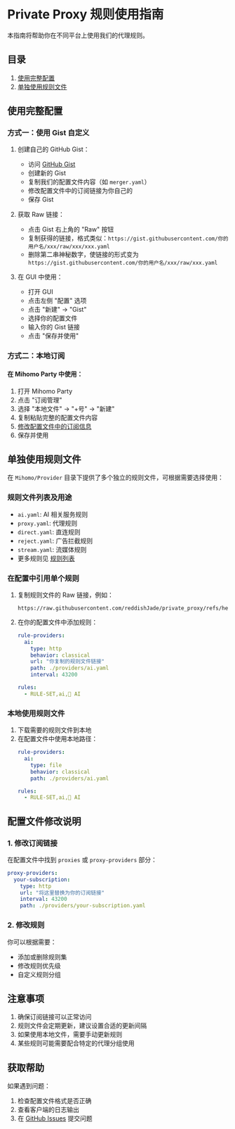 # Private Proxy 规则使用指南

本指南将帮助你在不同平台上使用我们的代理规则。

## 目录
1. [使用完整配置](#使用完整配置)
2. [单独使用规则文件](#单独使用规则文件)

## 使用完整配置

### 方式一：使用 Gist 自定义

1. 创建自己的 GitHub Gist：
   - 访问 [GitHub Gist](https://gist.github.com/)
   - 创建新的 Gist
   - 复制我们的配置文件内容（如 `merger.yaml`）
   - 修改配置文件中的订阅链接为你自己的
   - 保存 Gist

2. 获取 Raw 链接：
   - 点击 Gist 右上角的 "Raw" 按钮
   - 复制获得的链接，格式类似：`https://gist.githubusercontent.com/你的用户名/xxx/raw/xxx/xxx.yaml`
   - 删除第二串神秘数字，使链接的形式变为 `https://gist.githubusercontent.com/你的用户名/xxx/raw/xxx.yaml`

3. 在 GUI 中使用：
   - 打开 GUI
   - 点击左侧 "配置" 选项
   - 点击 "新建" -> "Gist"
   - 选择你的配置文件
   - 输入你的 Gist 链接
   - 点击 "保存并使用"

### 方式二：本地订阅

#### 在 Mihomo Party 中使用：

1. 打开 Mihomo Party
2. 点击 "订阅管理"
3. 选择 "本地文件" -> "+号" -> "新建"
4. 复制粘贴完整的配置文件内容
5. [修改配置文件中的订阅信息](#1-修改订阅链接)
6. 保存并使用

## 单独使用规则文件

在 `Mihomo/Provider` 目录下提供了多个独立的规则文件，可根据需要选择使用：

### 规则文件列表及用途

- `ai.yaml`: AI 相关服务规则
- `proxy.yaml`: 代理规则
- `direct.yaml`: 直连规则
- `reject.yaml`: 广告拦截规则
- `stream.yaml`: 流媒体规则
- 更多规则见 [规则列表](https://github.com/reddishJade/private_proxy#规则列表)

### 在配置中引用单个规则

1. 复制规则文件的 Raw 链接，例如：
   ```
   https://raw.githubusercontent.com/reddishJade/private_proxy/refs/heads/main/Mihomo/Provider/ai.yaml
   ```

2. 在你的配置文件中添加规则：
   ```yaml
   rule-providers:
     ai:
       type: http
       behavior: classical
       url: "你复制的规则文件链接"
       path: ./providers/ai.yaml
       interval: 43200

   rules:
     - RULE-SET,ai,🤖 AI
   ```

### 本地使用规则文件

1. 下载需要的规则文件到本地
2. 在配置文件中使用本地路径：
   ```yaml
   rule-providers:
     ai:
       type: file
       behavior: classical
       path: ./providers/ai.yaml

   rules:
     - RULE-SET,ai,🤖 AI
   ```

## 配置文件修改说明

### 1. 修改订阅链接

在配置文件中找到 `proxies` 或 `proxy-providers` 部分：
```yaml
proxy-providers:
  your-subscription:
    type: http
    url: "将这里替换为你的订阅链接"
    interval: 43200
    path: ./providers/your-subscription.yaml
```

### 2. 修改规则

你可以根据需要：
- 添加或删除规则集
- 修改规则优先级
- 自定义规则分组

## 注意事项

1. 确保订阅链接可以正常访问
2. 规则文件会定期更新，建议设置合适的更新间隔
3. 如果使用本地文件，需要手动更新规则
4. 某些规则可能需要配合特定的代理分组使用

## 获取帮助

如果遇到问题：
1. 检查配置文件格式是否正确
2. 查看客户端的日志输出
3. 在 [GitHub Issues](https://github.com/reddishJade/private_proxy/issues) 提交问题
